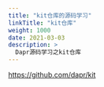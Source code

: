 ```yaml
---
title: "kit仓库的源码学习"
linkTitle: "kit仓库"
weight: 1000
date: 2021-03-03
description: >
  Dapr源码学习之kit仓库
---
```


https://github.com/dapr/kit